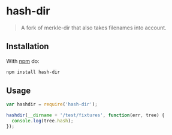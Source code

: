 # hash-dir

> A fork of merkle-dir that also takes filenames into account.



## Installation

With [npm](https://npmjs.org) do:

```bash
npm install hash-dir
```

## Usage
```js
var hashdir = require('hash-dir');

hashdir(__dirname + '/test/fixtures', function(err, tree) {
  console.log(tree.hash);
});

```